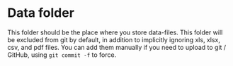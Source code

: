 # Data folder

This folder should be the place where you store data-files.  This folder will be
excluded from git by default, in addition to implicitly ignoring xls, xlsx, csv, and pdf files.
You can add them manually if you need to upload to git / GitHub, using `git commit -f` to force.
